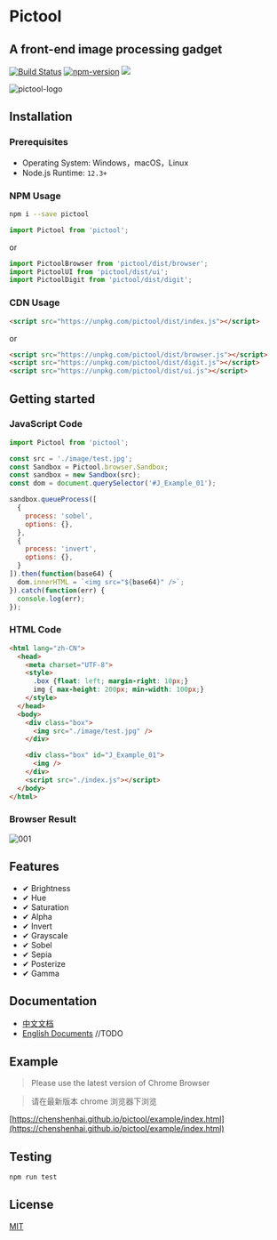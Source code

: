 # Pictool

## A front-end image processing gadget

[![Build Status](https://travis-ci.com/chenshenhai/pictool.svg?branch=master)](https://travis-ci.com/chenshenhai/pictool)
[![npm-version](https://img.shields.io/npm/l/pictool.svg)](./LICENSE)
[![](https://img.shields.io/npm/v/pictool.svg)](https://www.npmjs.com/package/pictool)

![pictool-logo](https://user-images.githubusercontent.com/8216630/61581603-28ffd180-ab53-11e9-9461-a24d31643ec7.png)

## Installation

### Prerequisites

- Operating System: Windows，macOS，Linux
- Node.js Runtime: `12.3+`


### NPM Usage

```sh
npm i --save pictool
```


```js
import Pictool from 'pictool';
```

or

```js
import PictoolBrowser from 'pictool/dist/browser';
import PictoolUI from 'pictool/dist/ui';
import PictoolDigit from 'pictool/dist/digit';
```

### CDN Usage


```html
<script src="https://unpkg.com/pictool/dist/index.js"></script>
```

or

```html
<script src="https://unpkg.com/pictool/dist/browser.js"></script>
<script src="https://unpkg.com/pictool/dist/digit.js"></script>
<script src="https://unpkg.com/pictool/dist/ui.js"></script>
```


## Getting started

### JavaScript Code

```js
import Pictool from 'pictool';

const src = './image/test.jpg';
const Sandbox = Pictool.browser.Sandbox;
const sandbox = new Sandbox(src);
const dom = document.querySelector('#J_Example_01');

sandbox.queueProcess([
  {
    process: 'sobel',
    options: {},
  },
  {
    process: 'invert',
    options: {},
  }
]).then(function(base64) {
  dom.innerHTML = `<img src="${base64}" />`;
}).catch(function(err) {
  console.log(err);
});
```

### HTML Code

```html
<html lang="zh-CN">
  <head>
    <meta charset="UTF-8">
    <style>
      .box {float: left; margin-right: 10px;}
      img { max-height: 200px; min-width: 100px;}
    </style>
  </head>
  <body>
    <div class="box">
      <img src="./image/test.jpg" />
    </div>

    <div class="box" id="J_Example_01">
      <img />
    </div>
    <script src="./index.js"></script>
  </body>
</html>
```

### Browser Result


![001](https://user-images.githubusercontent.com/8216630/61582779-bb0ed680-ab61-11e9-8830-01fbf59edb94.jpg)



## Features

- ✔︎ Brightness
- ✔︎ Hue
- ✔︎ Saturation
- ✔︎ Alpha
- ✔︎ Invert
- ✔︎ Grayscale
- ✔︎ Sobel
- ✔︎ Sepia
- ✔︎ Posterize
- ✔︎ Gamma


## Documentation

- [中文文档](https://chenshenhai.github.io/pictool-doc/)
- [English Documents](https://chenshenhai.github.io/pictool-doc/page/en-US/) //TODO

## Example 

> Please use the latest version of Chrome Browser

> 请在最新版本 chrome 浏览器下浏览

[https://chenshenhai.github.io/pictool/example/index.html](https://chenshenhai.github.io/pictool/example/index.html)




## Testing

```sh
npm run test
```

## License

[MIT](./LICENSE)